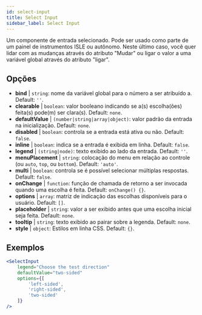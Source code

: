 ```yaml
---
id: select-input
title: Select Input
sidebar_label: Select Input
---
```


Um componente de entrada selecionado. Pode ser usado como parte de um painel de instrumentos ISLE ou autônomo. Neste último caso, você quer lidar com as mudanças através do atributo "Mudar" ou ligar o valor a uma variável global através do atributo "ligar".

## Opções

* __bind__ | `string`: nome da variável global para o número a ser atribuído a. Default: `''`.
* __clearable__ | `boolean`: valor booleano indicando se a(s) escolha(ões) feita(s) pode(m) ser clara(s). Default: `none`.
* __defaultValue__ | `(number|string|array|object)`: valor padrão da entrada na inicialização. Default: `none`.
* __disabled__ | `boolean`: controla se a entrada está ativa ou não. Default: `false`.
* __inline__ | `boolean`: indica se a entrada é exibida em linha. Default: `false`.
* __legend__ | `(string|node)`: texto exibido ao lado da entrada. Default: `''`.
* __menuPlacement__ | `string`: colocação do menu em relação ao controle (ou `auto`, `top`, ou `bottom`). Default: `'auto'`.
* __multi__ | `boolean`: controla se é possível selecionar múltiplas respostas. Default: `false`.
* __onChange__ | `function`: função de chamada de retorno a ser invocada quando uma escolha é feita. Default: `onChange() {}`.
* __options__ | `array`: matriz de indicação das escolhas disponíveis para o usuário. Default: `[]`.
* __placeholder__ | `string`: valor a ser exibido antes que uma escolha inicial seja feita. Default: `none`.
* __tooltip__ | `string`: texto exibido ao pairar sobre a legenda. Default: `none`.
* __style__ | `object`: Estilos em linha CSS. Default: `{}`.


## Exemplos

```jsx live
<SelectInput
    legend="Choose the test direction"
    defaultValue="two-sided"
    options={[
        'left-sided',
        'right-sided',
        'two-sided'
    ]}
/>
```

